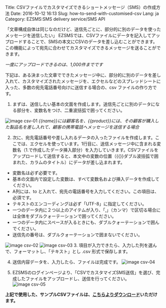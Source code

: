 Title: CSVファイルでカスタマイズできるショートメッセージ（SMS）の作成方法
Date: 2016-10-12 16:13
Slug: how-to-send-with-customised-csv
Lang: ja
Category: EZSMS:SMS delivery service/SMS API

「文章構成自体は同じなのだけど、送信先ごとに、部分的に別のデータを使ったメッセージを送信したい」
EZSMSでは、CSVファイルにデータを記入してアップロードすることで、SMSの本文にCSVのデータを差し込むことができます。 この機能によって宛先に合わせてカスタマイズできるメッセージを送ることができます。

*一度にアップロードできるのは、1,000件までです*

下記は、ある決まった文章でできたメッセージ中に、部分的に別のデータを差し入れて、カスタマイズされたメッセージを、エクセルなどのスプレッドシートに入った、多数の宛先電話番号向けに送信する場合の、csv ファイルの作り方です。

1. まずは、送信したい基本の文面を作成します。送信先ごとに別のデータになる部分を、変数名をつけ、二重波括弧で囲ってください。

![image csv-01](/images/csv-01.png)
_{{name}}には顧客名を、{{product}}には、その顧客が購入した製品名を差し入れて、顧客の携帯電話へメッセージを送信する場合_

2. 次に、宛先電話番号や差し入れるデータの入ったファイルを作成します。ここでは、エクセルを使っています。1行目に、送信メッセージ中に含まれる変数名（1.で作成したデータ挿入部分）を入力していきます。CSVファイルをアップロードして送信すると、本文中の変数の位置（{{}}ダブル波括弧で囲まれた、カラムのタイトル）にデータが差し込まれます。

* 変数名は必ず必要です。
* 基本の文面内で設定した変数は、すべて変数名および挿入データを作成してください。
* A列には、to と入れて、宛先の電話番号を入力してください。この項目は、必須です。
* テキストのエンコーディングは必ず「UTF-8」に指定してください。 
* 一つのデータ内に２つ以上のアイテムが入り、「,」（カンマ）で区切る場合には全体をダブルクォーテーションで囲ってください。
* 一つのデータ内にスペースが入るときにも、ダブルクォーテーションで囲んでください。
* 送信先の番号は、ダブルクォーテーションで囲まないでください。

![image csv-02](/images/csv-02.png)
![image csv-03](/images/csv-03.png)
3. 項目が入力できたら、入力した列を選んで、フォーマットし、「テキスト」とし .csv 形式で保存します。

4. 送信内容データを、入力したら、ファイルは完成です。
![image csv-04](/images/csv-04.png)

5. EZSMSのログインページより、「CSVでカスタマイズSMS送信」を選び、完成したファイルをアップロードし、送信を行ってください。
![image csv-05](/images/csv-05.png)

__上記で使用した、サンプルCSVファイルは、<a href="/images/ezsms_csvsample.csv" download target="_blank">こちらよりダウンロード</a>いただけます。__
